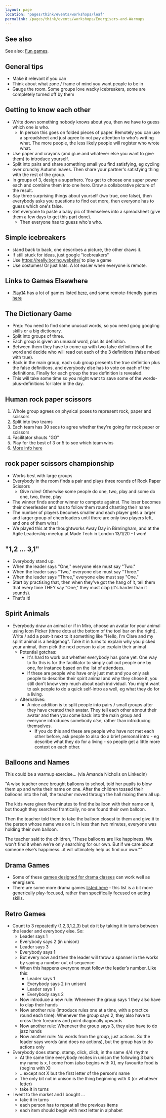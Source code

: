```yaml
---
layout: page
location: "pages/think/events/workshops/leaf"
permalink: /pages/think/events/workshops/Energisers-and-Warmups
---
```


## See also

See also: [Fun games](/pages/think/life/Fun-Games).

## General tips

- Make it relevant if you can
- Think about what zone / frame of mind you want people to be in
- Gauge the room. Some groups love wacky icebreakers, some are completely turned off by them

## Getting to know each other

- Write down something nobody knows about you, then we have to guess which one is who.
    - In person this goes on folded pieces of paper. Remotely you can use a spreadsheet and just agree to not pay attention to who's writing what. The more people, the less likely people will register who wrote what.
- Use paper and crayons (and glue and whatever else you want to give them) to introduce yourself.
- Split into pairs and share something small you find satisfying, eg cycling over crunchy Autumn leaves. Then share your partner's satisfying thing with the rest of the group.
- In groups of 3, design a superhero. You get to choose one super power each and combine them into one hero. Draw a collaborative picture of the result.
- Say three surprising things about yourself (two true, one false), then everybody asks you questions to find out more, then everyone has to guess which one's false.
- Get everyone to paste a baby pic of themselves into a spreadsheet (give them a few days to get this part done).
    - Then everyone has to guess who's who.

## Simple icebreakers

- stand back to back, one describes a picture, the other draws it. 
- If still stuck for ideas, just google "icebreakers"
- Use https://really.boring.website/ to play a game
- Use costumes! Or just hats. A lot easier when everyone is remote.

## Links to Games Elsewhere

- [Play14](https://play14.org/) has a lot of games listed [here](https://play14.org/games/), and some remote-friendly games [here](trello.com/b/wAp7ZnnX/remote-friendly-games)

## The Dictionary Game

- Prep: You need to find some unusual words, so you need goog googling skills or a big dictionary.
- Split into groups of three.
- Each group is given an unusual word, plus its definition.
- Between them they have to come up with two false definitions of the word and decide who will read out each of the 3 definitions (false mixed with true).
- Back in the main group, each sub group presents the true definition plus the false definitions, and everybody else has to vote on each of the definitions. Finally for each group the true definition is revealed.
- This will take some time so you might want to save some of the words-plus-definitions for later in the day.

## Human rock paper scissors

1. Whole group agrees on physical poses to represent rock, paper and scissors
2. Split into two teams
3. Each team has 30 secs to agree whether they're going for rock paper or scissors
4. Facilitator shouts "GO"
5. Play for the best of 3 or 5 to see which team wins
6. [More info here](https://www.funretrospectives.com/human-rock-paper-scissors/)

## rock paper scissors championship 

- Works best with large groups
- Everybody in the room finds a pair and plays three rounds of Rock Paper Scissors
    - Give rules! Otherwise some people do one, two, play and some do one, two, three, play
- The winner finds another winner to compete against. The loser becomes their cheerleader and has to follow them round chanting their name
- The number of players becomes smaller and each player gets a larger and larger group of cheerleaders until there are only two players left, and one of them wins!
- We played this at the thoughtworks Away Day in Birmingham, and at the Agile Leadership meetup at Made Tech in London 13/1/20 - I won!

## "1,2 ... 3,1"

- Everybody stand up.
- When the leader says "One," everyone else must say "Two."
- When the leader says "Two," everyone else must say "Three."  
- When the leader says "Three," everyone else must say "One."  
- Start by practising that, then when they've got the hang of it, tell them that every time THEY say "One," they must clap (it's harder than it sounds).
- That's it!

## Spirit Animals 

- Everybody draw an animal or if in Miro, choose an avatar for your animal using Icon Picker (three dots at the bottom of the tool bar on the right). Write / add a post-it next to it something like "Hello, I'm Clare and my spirit animal is a hedgehog". Take it in turns to explain why you picked your animal, then pick the next person to also explain their animal
    - Potential gotchas: 
        - It's hard to work out whether everybody has gone yet. One way to fix this is for the facilitator to simply call out people one by one, for instance based on the list of attendees.
        - If these are people who have only just met and you only ask people to describe their spirit animal and why they chose it, you still don't know very much about each individual. You might want to ask people to do a quick self-intro as well, eg what they do for a living.
    - Alternatives:
        - A nice addition is to split people into pairs / small groups after they have created their avatar. They tell each other abnout their avatar and then you come back into the main group and everyone introduces somebody *else*, rather than introducing 
        themselves.
            - If you do this and these are people who have not met each other before, ask people to also do a brief personal intro - eg describe what they do for a living - so people get a little more context on each other.


## Balloons and Names

This could be a warmup exercise... (via Amanda Nicholls on LinkedIn)

"A wise teacher once brought balloons to school, told her pupils to blow them up and write their name on one. After the children tossed their balloons into the hall, the teacher moved through the hall mixing them all up.

The kids were given five minutes to find the balloon with their name on it, but though they searched frantically, no one found their own balloon.

Then the teacher told them to take the balloon closest to them and give it to the person whose name was on it. In less than two minutes, everyone was holding their own balloon.

The teacher said to the children, “These balloons are like happiness. We won't find it when we're only searching for our own. But if we care about someone else's happiness...it will ultimately help us find our own.”"

## Drama Games

- Some of these [games designed for drama classes](https://theatrenerds.com/10-theatre-games-perfect-drama-class/) can work well as energisers.
- There are some more drama games [listed here](dramaresource.com/drama-games/) - this list is a bit more generically play-focused, rather than specifically focused on acting skills.
## Retro Games

  - Count to 3 repeatedly (1,2,3,1,2,3) but do it by taking it in turns
    between the leader and everybody else. So:
      - Leader says 1
      - Everybody says 2 (in unison)
      - Leader says 3
      - Everybody says 1
      - But every now and then the leader will throw a spanner in the
        works by saying a number out of sequence
      - When this happens everyone must follow the leader’s number. Like
        this:
          - Leader says 1
          - Everybody says 2 (in unison)
          - Leader says 1
          - Everybody says 2
      - Now introduce a new rule: Whenever the group says 1 they also
        have to clap their hands
      - Now another rule (introduce rules one at a time, with a practice
        round each time): Whenever the group says 2, they also have to
        cross their forearms and point diagonally upwards
      - Now another rule: Whenever the group says 3, they also have to
        do jazz hands
      - Now another rule: No words from the group, just actions. So the
        leader says words (and does no actions), but the group has to do
        actions only
  - Everybody does stamp, stamp, click, click, in the same 4/4 rhythm
      - At the same time everybody recites in unison the following 3
        bars: my name is x, I come from (also begins with X), my
        favourite food is (begins with X)
      - …except not X but the first letter of the person’s name
      - The only bit not in unison is the thing beginning with X (or
        whatever letter)
      - take it in turns 
  - I went to the market and I bought ...
      - take it in turns
      - each person has to repeat all the previous items
      - each item should begin with next letter in alphabet
